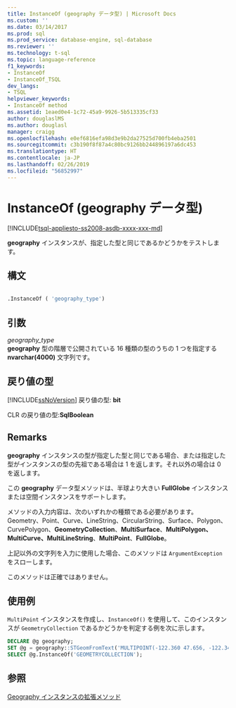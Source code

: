 ```yaml
---
title: InstanceOf (geography データ型) | Microsoft Docs
ms.custom: ''
ms.date: 03/14/2017
ms.prod: sql
ms.prod_service: database-engine, sql-database
ms.reviewer: ''
ms.technology: t-sql
ms.topic: language-reference
f1_keywords:
- InstanceOf
- InstanceOf_TSQL
dev_langs:
- TSQL
helpviewer_keywords:
- InstanceOf method
ms.assetid: 1eaed0e4-1c72-45a9-9926-5b513335cf33
author: douglaslMS
ms.author: douglasl
manager: craigg
ms.openlocfilehash: e0ef6816efa98d3e9b2da27525d700fb4eba2501
ms.sourcegitcommit: c3b190f8f87a4c80bc9126bb244896197a6dc453
ms.translationtype: HT
ms.contentlocale: ja-JP
ms.lasthandoff: 02/26/2019
ms.locfileid: "56852997"
---
```

# <a name="instanceof-geography-data-type"></a>InstanceOf (geography データ型)
[!INCLUDE[tsql-appliesto-ss2008-asdb-xxxx-xxx-md](../../includes/tsql-appliesto-ss2008-asdb-xxxx-xxx-md.md)]

**geography** インスタンスが、指定した型と同じであるかどうかをテストします。  
  
## <a name="syntax"></a>構文  
  
```sql  
  
.InstanceOf ( 'geography_type')  
```  
  
## <a name="arguments"></a>引数  
*geography_type*  
**geography** 型の階層で公開されている 16 種類の型のうちの 1 つを指定する **nvarchar(4000)** 文字列です。  
  
## <a name="return-types"></a>戻り値の型  
[!INCLUDE[ssNoVersion](../../includes/ssnoversion-md.md)] 戻り値の型: **bit**  
  
CLR の戻り値の型:**SqlBoolean**  
  
## <a name="remarks"></a>Remarks  
**geography** インスタンスの型が指定した型と同じである場合、または指定した型がインスタンスの型の先祖である場合は 1 を返します。それ以外の場合は 0 を返します。  
  
この **geography** データ型メソッドは、半球より大きい **FullGlobe** インスタンスまたは空間インスタンスをサポートします。  
  
メソッドの入力内容は、次のいずれかの種類である必要があります。Geometry、Point、Curve、LineString、CircularString、Surface、Polygon、CurvePolygon、**GeometryCollection**、**MultiSurface**、**MultiPolygon、MultiCurve、MultiLineString**、**MultiPoint**、**FullGlobe**。  
  
上記以外の文字列を入力に使用した場合、このメソッドは `ArgumentException` をスローします。  
  
このメソッドは正確ではありません。  
  
## <a name="examples"></a>使用例  
`MultiPoint` インスタンスを作成し、`InstanceOf()` を使用して、このインスタンスが `GeometryCollection` であるかどうかを判定する例を次に示します。  
  
```sql  
DECLARE @g geography;  
SET @g = geography::STGeomFromText('MULTIPOINT(-122.360 47.656, -122.343 47.656)', 4326);  
SELECT @g.InstanceOf('GEOMETRYCOLLECTION');  
```  
  
## <a name="see-also"></a>参照  
 [Geography インスタンスの拡張メソッド](../../t-sql/spatial-geography/extended-methods-on-geography-instances.md)  
  
  
